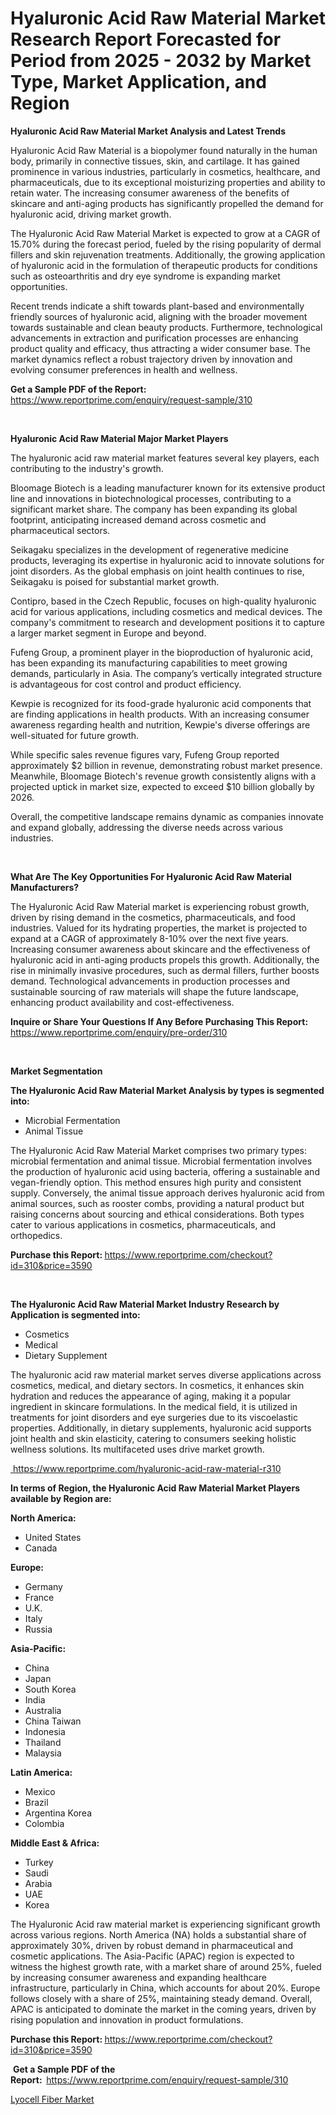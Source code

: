 <p><h1>Hyaluronic Acid Raw Material Market Research Report Forecasted for Period from 2025 -  2032 by Market Type, Market Application, and Region</h1></p><p><strong>Hyaluronic Acid Raw Material Market Analysis and Latest Trends</strong></p>
<p><p>Hyaluronic Acid Raw Material is a biopolymer found naturally in the human body, primarily in connective tissues, skin, and cartilage. It has gained prominence in various industries, particularly in cosmetics, healthcare, and pharmaceuticals, due to its exceptional moisturizing properties and ability to retain water. The increasing consumer awareness of the benefits of skincare and anti-aging products has significantly propelled the demand for hyaluronic acid, driving market growth.</p><p>The Hyaluronic Acid Raw Material Market is expected to grow at a CAGR of 15.70% during the forecast period, fueled by the rising popularity of dermal fillers and skin rejuvenation treatments. Additionally, the growing application of hyaluronic acid in the formulation of therapeutic products for conditions such as osteoarthritis and dry eye syndrome is expanding market opportunities. </p><p>Recent trends indicate a shift towards plant-based and environmentally friendly sources of hyaluronic acid, aligning with the broader movement towards sustainable and clean beauty products. Furthermore, technological advancements in extraction and purification processes are enhancing product quality and efficacy, thus attracting a wider consumer base. The market dynamics reflect a robust trajectory driven by innovation and evolving consumer preferences in health and wellness.</p></p>
<p><strong>Get a Sample PDF of the Report:&nbsp;</strong> <a href="https://www.reportprime.com/enquiry/request-sample/310?utm_campaign=3064&utm_medium=2&utm_source=Github&utm_content=ia&utm_term=18032025&utm_id=hyaluronic-acid-raw-material">https://www.reportprime.com/enquiry/request-sample/310</a></p>
<p>&nbsp;</p>
<p><strong>Hyaluronic Acid Raw Material Major Market Players</strong></p>
<p><p>The hyaluronic acid raw material market features several key players, each contributing to the industry's growth. </p><p>Bloomage Biotech is a leading manufacturer known for its extensive product line and innovations in biotechnological processes, contributing to a significant market share. The company has been expanding its global footprint, anticipating increased demand across cosmetic and pharmaceutical sectors.</p><p>Seikagaku specializes in the development of regenerative medicine products, leveraging its expertise in hyaluronic acid to innovate solutions for joint disorders. As the global emphasis on joint health continues to rise, Seikagaku is poised for substantial market growth.</p><p>Contipro, based in the Czech Republic, focuses on high-quality hyaluronic acid for various applications, including cosmetics and medical devices. The company's commitment to research and development positions it to capture a larger market segment in Europe and beyond.</p><p>Fufeng Group, a prominent player in the bioproduction of hyaluronic acid, has been expanding its manufacturing capabilities to meet growing demands, particularly in Asia. The company’s vertically integrated structure is advantageous for cost control and product efficiency.</p><p>Kewpie is recognized for its food-grade hyaluronic acid components that are finding applications in health products. With an increasing consumer awareness regarding health and nutrition, Kewpie's diverse offerings are well-situated for future growth.</p><p>While specific sales revenue figures vary, Fufeng Group reported approximately $2 billion in revenue, demonstrating robust market presence. Meanwhile, Bloomage Biotech's revenue growth consistently aligns with a projected uptick in market size, expected to exceed $10 billion globally by 2026. </p><p>Overall, the competitive landscape remains dynamic as companies innovate and expand globally, addressing the diverse needs across various industries.</p></p>
<p>&nbsp;</p>
<p><strong>What Are The Key Opportunities For Hyaluronic Acid Raw Material Manufacturers?</strong></p>
<p><p>The Hyaluronic Acid Raw Material market is experiencing robust growth, driven by rising demand in the cosmetics, pharmaceuticals, and food industries. Valued for its hydrating properties, the market is projected to expand at a CAGR of approximately 8-10% over the next five years. Increasing consumer awareness about skincare and the effectiveness of hyaluronic acid in anti-aging products propels this growth. Additionally, the rise in minimally invasive procedures, such as dermal fillers, further boosts demand. Technological advancements in production processes and sustainable sourcing of raw materials will shape the future landscape, enhancing product availability and cost-effectiveness.</p></p>
<p><strong>Inquire or Share Your Questions If Any Before Purchasing This Report:</strong> <a href="https://www.reportprime.com/enquiry/pre-order/310?utm_campaign=3064&utm_medium=2&utm_source=Github&utm_content=ia&utm_term=18032025&utm_id=hyaluronic-acid-raw-material">https://www.reportprime.com/enquiry/pre-order/310</a></p>
<p>&nbsp;</p>
<p><strong>Market Segmentation</strong></p>
<p><strong>The Hyaluronic Acid Raw Material Market Analysis by types is segmented into:</strong></p>
<p><ul><li>Microbial Fermentation</li><li>Animal Tissue</li></ul></p>
<p><p>The Hyaluronic Acid Raw Material Market comprises two primary types: microbial fermentation and animal tissue. Microbial fermentation involves the production of hyaluronic acid using bacteria, offering a sustainable and vegan-friendly option. This method ensures high purity and consistent supply. Conversely, the animal tissue approach derives hyaluronic acid from animal sources, such as rooster combs, providing a natural product but raising concerns about sourcing and ethical considerations. Both types cater to various applications in cosmetics, pharmaceuticals, and orthopedics.</p></p>
<p><strong>Purchase this Report:&nbsp;</strong><a href="https://www.reportprime.com/checkout?id=310&price=3590&utm_campaign=3064&utm_medium=2&utm_source=Github&utm_content=ia&utm_term=18032025&utm_id=hyaluronic-acid-raw-material">https://www.reportprime.com/checkout?id=310&price=3590</a></p>
<p>&nbsp;</p>
<p><strong>The Hyaluronic Acid Raw Material Market Industry Research by Application is segmented into:</strong></p>
<p><ul><li>Cosmetics</li><li>Medical</li><li>Dietary Supplement</li></ul></p>
<p><p>The hyaluronic acid raw material market serves diverse applications across cosmetics, medical, and dietary sectors. In cosmetics, it enhances skin hydration and reduces the appearance of aging, making it a popular ingredient in skincare formulations. In the medical field, it is utilized in treatments for joint disorders and eye surgeries due to its viscoelastic properties. Additionally, in dietary supplements, hyaluronic acid supports joint health and skin elasticity, catering to consumers seeking holistic wellness solutions. Its multifaceted uses drive market growth.</p></p>
<p><a href="https://www.reportprime.com/hyaluronic-acid-raw-material-r310?utm_campaign=3064&utm_medium=2&utm_source=Github&utm_content=ia&utm_term=18032025&utm_id=hyaluronic-acid-raw-material">&nbsp;https://www.reportprime.com/hyaluronic-acid-raw-material-r310</a></p>
<p><strong>In terms of Region, the Hyaluronic Acid Raw Material Market Players available by Region are:</strong></p>
<p>
    <p> <strong> North America: </strong>
        <ul>
            <li>United States</li>
            <li>Canada</li>
        </ul>
        </p> 
    <p> <strong> Europe: </strong>
        <ul>
            <li>Germany</li>
            <li>France</li>
            <li>U.K.</li>
            <li>Italy</li>
            <li>Russia</li>
        </ul>
        </p> 
    <p> <strong> Asia-Pacific: </strong>
        <ul>
            <li>China</li>
            <li>Japan</li>
            <li>South Korea</li>
            <li>India</li>
            <li>Australia</li>
            <li>China Taiwan</li>
            <li>Indonesia</li>
            <li>Thailand</li>
            <li>Malaysia</li>
        </ul>
        </p> 
    <p> <strong> Latin America: </strong>
        <ul>
            <li>Mexico</li>
            <li>Brazil</li>
            <li>Argentina Korea</li>
            <li>Colombia</li>
        </ul>
        </p> 
    <p> <strong> Middle East & Africa: </strong>
        <ul>
            <li>Turkey</li>
            <li>Saudi</li>
            <li>Arabia</li>
            <li>UAE</li>
            <li>Korea</li>
        </ul>
    </p>
    </p>
<p><p>The Hyaluronic Acid raw material market is experiencing significant growth across various regions. North America (NA) holds a substantial share of approximately 30%, driven by robust demand in pharmaceutical and cosmetic applications. The Asia-Pacific (APAC) region is expected to witness the highest growth rate, with a market share of around 25%, fueled by increasing consumer awareness and expanding healthcare infrastructure, particularly in China, which accounts for about 20%. Europe follows closely with a share of 25%, maintaining steady demand. Overall, APAC is anticipated to dominate the market in the coming years, driven by rising population and innovation in product formulations.</p></p>
<p><strong>Purchase this Report: </strong><a href="https://www.reportprime.com/checkout?id=310&price=3590&utm_campaign=3064&utm_medium=2&utm_source=Github&utm_content=ia&utm_term=18032025&utm_id=hyaluronic-acid-raw-material">https://www.reportprime.com/checkout?id=310&price=3590</a></p>
<p>&nbsp;<strong>Get a Sample PDF of the Report:&nbsp;&nbsp;</strong><a href="https://www.reportprime.com/enquiry/request-sample/310?utm_campaign=3064&utm_medium=2&utm_source=Github&utm_content=ia&utm_term=18032025&utm_id=hyaluronic-acid-raw-material">https://www.reportprime.com/enquiry/request-sample/310</a></p>
<p><strong></strong></p>
<p><p><a href="https://github.com/sefathlehki/Market-Research-Report-List-1/blob/main/lyocell-fiber-market.md?utm_campaign=3064&utm_medium=2&utm_source=Github&utm_content=ia&utm_term=18032025&utm_id=hyaluronic-acid-raw-material">Lyocell Fiber Market</a></p></p>